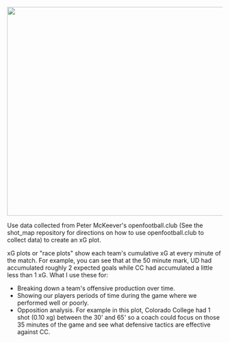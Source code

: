 <p align="center">
  <img width="728" height="488" src="https://user-images.githubusercontent.com/57690237/86302021-17310600-bbcd-11ea-8ae3-ebb0826408c6.png">
</p>
Use data collected from Peter McKeever's openfootball.club (See the shot_map repository for directions on how to use openfootball.club to collect data) to create an xG plot.


xG plots or "race plots" show each team's cumulative xG at every minute of the match. For example, you can see that at the 50 minute mark, UD had accumulated roughly 2 expected goals while CC had accumulated a little less than 1 xG. 
What I use these for:
- Breaking down a team's offensive production over time.
- Showing our players periods of time during the game where we performed well or poorly.
- Opposition analysis. For example in this plot, Colorado College had 1 shot (0.10 xg) between the 30' and 65' so a coach could focus on those 35 minutes of the game and see what
defensive tactics are effective against CC.
